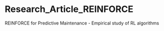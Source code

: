 # Research_Article_REINFORCE
REINFORCE for Predictive Maintenance - Empirical study of RL algorithms
